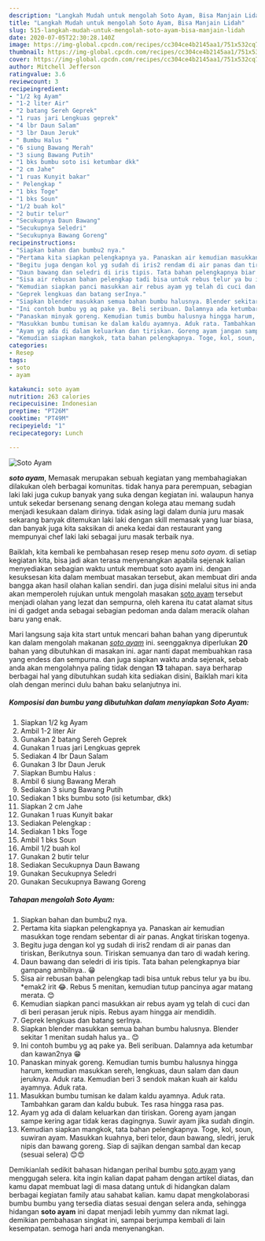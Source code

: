 ```yaml
---
description: "Langkah Mudah untuk mengolah Soto Ayam, Bisa Manjain Lidah"
title: "Langkah Mudah untuk mengolah Soto Ayam, Bisa Manjain Lidah"
slug: 515-langkah-mudah-untuk-mengolah-soto-ayam-bisa-manjain-lidah
date: 2020-07-05T22:30:28.140Z
image: https://img-global.cpcdn.com/recipes/cc304ce4b2145aa1/751x532cq70/soto-ayam-foto-resep-utama.jpg
thumbnail: https://img-global.cpcdn.com/recipes/cc304ce4b2145aa1/751x532cq70/soto-ayam-foto-resep-utama.jpg
cover: https://img-global.cpcdn.com/recipes/cc304ce4b2145aa1/751x532cq70/soto-ayam-foto-resep-utama.jpg
author: Mitchell Jefferson
ratingvalue: 3.6
reviewcount: 3
recipeingredient:
- "1/2 kg Ayam"
- "1-2 liter Air"
- "2 batang Sereh Geprek"
- "1 ruas jari Lengkuas geprek"
- "4 lbr Daun Salam"
- "3 lbr Daun Jeruk"
- " Bumbu Halus "
- "6 siung Bawang Merah"
- "3 siung Bawang Putih"
- "1 bks bumbu soto isi ketumbar dkk"
- "2 cm Jahe"
- "1 ruas Kunyit bakar"
- " Pelengkap "
- "1 bks Toge"
- "1 bks Soun"
- "1/2 buah kol"
- "2 butir telur"
- "Secukupnya Daun Bawang"
- "Secukupnya Seledri"
- "Secukupnya Bawang Goreng"
recipeinstructions:
- "Siapkan bahan dan bumbu2 nya."
- "Pertama kita siapkan pelengkapnya ya. Panaskan air kemudian masukkan toge rendam sebentar di air panas. Angkat tiriskan togenya."
- "Begitu juga dengan kol yg sudah di iris2 rendam di air panas dan tiriskan, Berikutnya soun. Tiriskan semuanya dan taro di wadah kering."
- "Daun bawang dan seledri di iris tipis. Tata bahan pelengkapnya biar gampang ambilnya.. 😁"
- "Sisa air rebusan bahan pelengkap tadi bisa untuk rebus telur ya bu ibu. *emak2 irit 😂. Rebus 5 menitan, kemudian tutup pancinya agar matang merata. 😊"
- "Kemudian siapkan panci masukkan air rebus ayam yg telah di cuci dan di beri perasan jeruk nipis. Rebus ayam hingga air mendidih."
- "Geprek lengkuas dan batang serInya."
- "Siapkan blender masukkan semua bahan bumbu halusnya. Blender sekitar 1 menitan sudah halus ya.. 😊"
- "Ini contoh bumbu yg aq pake ya. Beli seribuan. Dalamnya ada ketumbar dan kawan2nya 😁"
- "Panaskan minyak goreng. Kemudian tumis bumbu halusnya hingga harum, kemudian masukkan sereh, lengkuas, daun salam dan daun jeruknya. Aduk rata. Kemudian beri 3 sendok makan kuah air kaldu ayamnya. Aduk rata."
- "Masukkan bumbu tumisan ke dalam kaldu ayamnya. Aduk rata. Tambahkan garam dan kaldu bubuk. Tes rasa hingga rasa pas."
- "Ayam yg ada di dalam keluarkan dan tiriskan. Goreng ayam jangan sampe kering agar tidak keras dagingnya. Suwir ayam jika sudah dingin."
- "Kemudian siapkan mangkok, tata bahan pelengkapnya. Toge, kol, soun, suwiran ayam. Masukkan kuahnya, beri telor, daun bawang, sledri, jeruk nipis dan bawang goreng. Siap di sajikan dengan sambal dan kecap (sesuai selera) 😊😍"
categories:
- Resep
tags:
- soto
- ayam

katakunci: soto ayam 
nutrition: 263 calories
recipecuisine: Indonesian
preptime: "PT26M"
cooktime: "PT49M"
recipeyield: "1"
recipecategory: Lunch

---
```



![Soto Ayam](https://img-global.cpcdn.com/recipes/cc304ce4b2145aa1/751x532cq70/soto-ayam-foto-resep-utama.jpg)

<b><i>soto ayam</i></b>, Memasak merupakan sebuah kegiatan yang membahagiakan dilakukan oleh berbagai komunitas. tidak hanya para perempuan, sebagian laki laki juga cukup banyak yang suka dengan kegiatan ini. walaupun hanya untuk sekedar bersenang senang dengan kolega atau memang sudah menjadi kesukaan dalam dirinya. tidak asing lagi dalam dunia juru masak sekarang banyak ditemukan laki laki dengan skill memasak yang luar biasa, dan banyak juga kita saksikan di aneka kedai dan restaurant yang mempunyai chef laki laki sebagai juru masak terbaik nya.



Baiklah, kita kembali ke pembahasan resep resep menu <i>soto ayam</i>. di setiap kegiatan kita, bisa jadi akan terasa menyenangkan apabila sejenak kalian menyediakan sebagian waktu untuk membuat soto ayam ini. dengan kesuksesan kita dalam membuat masakan tersebut, akan membuat diri anda bangga akan hasil olahan kalian sendiri. dan juga disini melalui situs ini anda akan memperoleh rujukan untuk mengolah masakan <u>soto ayam</u> tersebut menjadi olahan yang lezat dan sempurna, oleh karena itu catat alamat situs ini di gadget anda sebagai sebagian pedoman anda dalam meracik olahan baru yang enak.


Mari langsung saja kita start untuk mencari bahan bahan yang diperuntuk kan dalam mengolah makanan <u><i>soto ayam</i></u> ini. seenggaknya diperlukan <b>20</b> bahan yang dibutuhkan di masakan ini. agar nanti dapat membuahkan rasa yang endess dan sempurna. dan juga siapkan waktu anda sejenak, sebab anda akan mengolahnya paling tidak dengan <b>13</b> tahapan. saya berharap berbagai hal yang dibutuhkan sudah kita sediakan disini, Baiklah mari kita olah dengan merinci dulu bahan baku selanjutnya ini.

<!--inarticleads1-->

##### Komposisi dan bumbu yang dibutuhkan dalam menyiapkan Soto Ayam:

1. Siapkan 1/2 kg Ayam
1. Ambil 1-2 liter Air
1. Gunakan 2 batang Sereh Geprek
1. Gunakan 1 ruas jari Lengkuas geprek
1. Sediakan 4 lbr Daun Salam
1. Gunakan 3 lbr Daun Jeruk
1. Siapkan  Bumbu Halus :
1. Ambil 6 siung Bawang Merah
1. Sediakan 3 siung Bawang Putih
1. Sediakan 1 bks bumbu soto (isi ketumbar, dkk)
1. Siapkan 2 cm Jahe
1. Gunakan 1 ruas Kunyit bakar
1. Sediakan  Pelengkap :
1. Sediakan 1 bks Toge
1. Ambil 1 bks Soun
1. Ambil 1/2 buah kol
1. Gunakan 2 butir telur
1. Sediakan Secukupnya Daun Bawang
1. Gunakan Secukupnya Seledri
1. Gunakan Secukupnya Bawang Goreng




<!--inarticleads2-->

##### Tahapan mengolah Soto Ayam:

1. Siapkan bahan dan bumbu2 nya.
1. Pertama kita siapkan pelengkapnya ya. Panaskan air kemudian masukkan toge rendam sebentar di air panas. Angkat tiriskan togenya.
1. Begitu juga dengan kol yg sudah di iris2 rendam di air panas dan tiriskan, Berikutnya soun. Tiriskan semuanya dan taro di wadah kering.
1. Daun bawang dan seledri di iris tipis. Tata bahan pelengkapnya biar gampang ambilnya.. 😁
1. Sisa air rebusan bahan pelengkap tadi bisa untuk rebus telur ya bu ibu. *emak2 irit 😂. Rebus 5 menitan, kemudian tutup pancinya agar matang merata. 😊
1. Kemudian siapkan panci masukkan air rebus ayam yg telah di cuci dan di beri perasan jeruk nipis. Rebus ayam hingga air mendidih.
1. Geprek lengkuas dan batang serInya.
1. Siapkan blender masukkan semua bahan bumbu halusnya. Blender sekitar 1 menitan sudah halus ya.. 😊
1. Ini contoh bumbu yg aq pake ya. Beli seribuan. Dalamnya ada ketumbar dan kawan2nya 😁
1. Panaskan minyak goreng. Kemudian tumis bumbu halusnya hingga harum, kemudian masukkan sereh, lengkuas, daun salam dan daun jeruknya. Aduk rata. Kemudian beri 3 sendok makan kuah air kaldu ayamnya. Aduk rata.
1. Masukkan bumbu tumisan ke dalam kaldu ayamnya. Aduk rata. Tambahkan garam dan kaldu bubuk. Tes rasa hingga rasa pas.
1. Ayam yg ada di dalam keluarkan dan tiriskan. Goreng ayam jangan sampe kering agar tidak keras dagingnya. Suwir ayam jika sudah dingin.
1. Kemudian siapkan mangkok, tata bahan pelengkapnya. Toge, kol, soun, suwiran ayam. Masukkan kuahnya, beri telor, daun bawang, sledri, jeruk nipis dan bawang goreng. Siap di sajikan dengan sambal dan kecap (sesuai selera) 😊😍




Demikianlah sedikit bahasan hidangan perihal bumbu <u>soto ayam</u> yang menggugah selera. kita ingin kalian dapat paham dengan artikel diatas, dan kamu dapat membuat lagi di masa datang untuk di hidangkan dalam berbagai kegiatan family atau sahabat kalian. kamu dapat mengkolaborasi bumbu bumbu yang tersedia diatas sesuai dengan selera anda, sehingga hidangan <b>soto ayam</b> ini dapat menjadi lebih yummy dan nikmat lagi. demikian pembahasan singkat ini, sampai berjumpa kembali di lain kesempatan. semoga hari anda menyenangkan.

